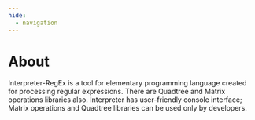 ```yaml
---
hide:
  - navigation
---
```

# About

Interpreter-RegEx is a tool for elementary programming language created for processing regular expressions. There are Quadtree and Matrix operations libraries also. Interpreter has user-friendly console interface; Matrix operations and Quadtree libraries can be used only by developers.
